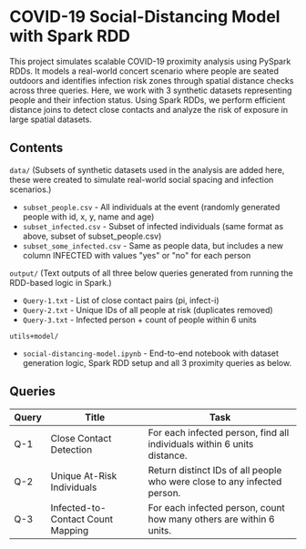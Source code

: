 # COVID-19 Social-Distancing Model with Spark RDD

This project simulates scalable COVID-19 proximity analysis using PySpark RDDs. It models a real-world concert scenario where people are seated outdoors and identifies infection risk zones through spatial distance checks across three queries. Here, we work with 3 synthetic datasets representing people and their infection status. Using Spark RDDs, we perform efficient distance joins to detect close contacts and analyze the risk of exposure in large spatial datasets.

## Contents  

`data/`   (Subsets of synthetic datasets used in the analysis are added here, these were created to simulate real-world social spacing and infection scenarios.)   
- `subset_people.csv` - All individuals at the event (randomly generated people with id, x, y, name and age)
- `subset_infected.csv` - Subset of infected individuals (same format as above, subset of subset_people.csv)
- `subset_some_infected.csv` - Same as people data, but includes a new column INFECTED with values "yes" or "no" for each person  

`output/`   (Text outputs of all three below queries generated from running the RDD-based logic in Spark.)    
- `Query-1.txt` - List of close contact pairs (pi, infect-i)
- `Query-2.txt` - Unique IDs of all people at risk (duplicates removed)
- `Query-3.txt` - Infected person + count of people within 6 units  

`utils+model/`   
- `social-distancing-model.ipynb` - End-to-end notebook with dataset generation logic, Spark RDD setup and all 3 proximity queries as below.  

## Queries

| **Query** | **Title**                         | **Task**                                                                 |
| --------- | --------------------------------- | ------------------------------------------------------------------------ |
| Q-1   | Close Contact Detection           | For each infected person, find all individuals within 6 units distance.  |
| Q-2   | Unique At-Risk Individuals        | Return distinct IDs of all people who were close to any infected person. |
| Q-3   | Infected-to-Contact Count Mapping | For each infected person, count how many others are within 6 units.      |  
